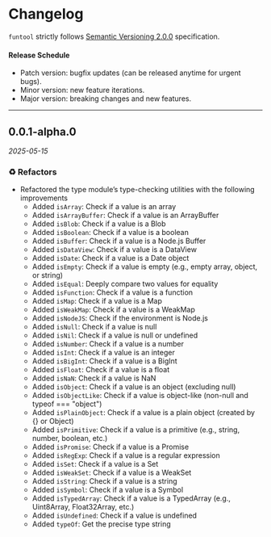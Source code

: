 # Changelog

`funtool` strictly follows [Semantic Versioning 2.0.0](https://semver.org/) specification.

#### Release Schedule

- Patch version: bugfix updates (can be released anytime for urgent bugs).
- Minor version: new feature iterations.
- Major version: breaking changes and new features.

---

## 0.0.1-alpha.0

*2025-05-15*

### ♻️ Refactors

- Refactored the type module’s type-checking utilities with the following improvements
	- Added `isArray`: Check if a value is an array  
	- Added `isArrayBuffer`: Check if a value is an ArrayBuffer  
	- Added `isBlob`: Check if a value is a Blob  
	- Added `isBoolean`: Check if a value is a boolean  
	- Added `isBuffer`: Check if a value is a Node.js Buffer  
	- Added `isDataView`: Check if a value is a DataView  
	- Added `isDate`: Check if a value is a Date object  
	- Added `isEmpty`: Check if a value is empty (e.g., empty array, object, or string)  
	- Added `isEqual`: Deeply compare two values for equality  
	- Added `isFunction`: Check if a value is a function  
	- Added `isMap`: Check if a value is a Map  
	- Added `isWeakMap`: Check if a value is a WeakMap  
	- Added `isNodeJS`: Check if the environment is Node.js  
	- Added `isNull`: Check if a value is null  
	- Added `isNil`: Check if a value is null or undefined  
	- Added `isNumber`: Check if a value is a number  
	- Added `isInt`: Check if a value is an integer  
	- Added `isBigInt`: Check if a value is a BigInt  
	- Added `isFloat`: Check if a value is a float  
	- Added `isNaN`: Check if a value is NaN  
	- Added `isObject`: Check if a value is an object (excluding null)  
	- Added `isObjectLike`: Check if a value is object-like (non-null and typeof === "object")  
	- Added `isPlainObject`: Check if a value is a plain object (created by {} or Object)  
	- Added `isPrimitive`: Check if a value is a primitive (e.g., string, number, boolean, etc.)  
	- Added `isPromise`: Check if a value is a Promise  
	- Added `isRegExp`: Check if a value is a regular expression  
	- Added `isSet`: Check if a value is a Set  
	- Added `isWeakSet`: Check if a value is a WeakSet  
	- Added `isString`: Check if a value is a string  
	- Added `isSymbol`: Check if a value is a Symbol  
	- Added `isTypedArray`: Check if a value is a TypedArray (e.g., Uint8Array, Float32Array, etc.)  
	- Added `isUndefined`: Check if a value is undefined  
	- Added `typeOf`: Get the precise type string


